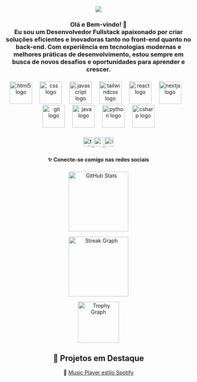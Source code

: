 <div align="center">
  <img style="100%" src="https://capsule-render.vercel.app/api?type=waving&height=150&section=header&reversal=true&text=Dev%20Lucas&fontSize=60&fontColor=89eccf&fontAlign=50&fontAlignY=50&stroke=-&descSize=20&descAlign=50&descAlignY=50&textBg=false&color=0d6759"  />
</div>

###

<h3 align="center">Olá e Bem-vindo! 👋<br>Eu sou um Desenvolvedor Fullstack apaixonado por criar soluções eficientes e inovadoras tanto no front-end quanto no back-end. Com experiência em tecnologias modernas e melhores práticas de desenvolvimento, estou sempre em busca de novos desafios e oportunidades para aprender e crescer.</h3>

###

<div align="center">
  <img src="https://cdn.jsdelivr.net/gh/devicons/devicon/icons/html5/html5-original.svg" height="60" alt="html5 logo"  />
  <img width="12" />
  <img src="https://cdn.jsdelivr.net/gh/devicons/devicon/icons/css3/css3-original.svg" height="60" alt="css logo"  />
  <img width="12" />
  <img src="https://cdn.jsdelivr.net/gh/devicons/devicon/icons/javascript/javascript-original.svg" height="60" alt="javascript logo"  />
  <img width="12" />
  <img src="https://skillicons.dev/icons?i=tailwind" height="60" alt="tailwindcss logo"  />
  <img width="12" />
  <img src="https://cdn.jsdelivr.net/gh/devicons/devicon/icons/react/react-original.svg" height="60" alt="react logo"  />
  <img width="12" />
  <img src="https://cdn.jsdelivr.net/gh/devicons/devicon/icons/nextjs/nextjs-original.svg" height="60" alt="nextjs logo"  />
  <img width="12" />
  <img src="https://cdn.jsdelivr.net/gh/devicons/devicon/icons/git/git-original.svg" height="60" alt="git logo"  />
  <img width="12" />

  <img src="https://cdn.jsdelivr.net/gh/devicons/devicon/icons/java/java-original.svg" height="60" alt="java logo"  />
  <img width="12" />
  <img src="https://cdn.jsdelivr.net/gh/devicons/devicon/icons/python/python-original.svg" height="60" alt="python logo"  />
  <img width="12" />
  <img src="https://cdn.jsdelivr.net/gh/devicons/devicon/icons/csharp/csharp-original.svg" height="60" alt="csharp logo"  />
</div>

###

<div align="center">
  <a href="https://x.com/AkroelF1" target="_blank">
    <img src="https://img.shields.io/static/v1?message=Twitter&logo=twitter&label=&color=1DA1F2&logoColor=white&labelColor=&style=for-the-badge" height="25" alt="twitter logo"  />
  </a>
  <a href="https://www.youtube.com/@AkRoel-FN" target="_blank">
    <img src="https://img.shields.io/static/v1?message=Youtube&logo=youtube&label=&color=FF0000&logoColor=white&labelColor=&style=for-the-badge" height="25" alt="youtube logo"  />
  </a>
  <a href="https://www.instagram.com/akroe_l" target="_blank">
    <img src="https://img.shields.io/static/v1?message=Instagram&logo=instagram&label=&color=E4405F&logoColor=white&labelColor=&style=for-the-badge" height="25" alt="instagram logo"  />
  </a>
</div>

###

<h4 align="center">✨ Conecte-se comigo nas redes sociais</h4>

###

<div align="center">
  <!-- Estatísticas do GitHub -->
  <img 
    src="https://github-readme-stats.vercel.app/api?username=akroelGOTY&show_icons=true&theme=github_dark&hide_border=false&locale=pt-br" 
    height="160" 
    alt="GitHub Stats" 
  />
  
  <!-- Gráfico de streaks -->
  <img 
    src="https://streak-stats.demolab.com?user=akroelGOTY&theme=github-dark&hide_border=false" 
    height="160" 
    alt="Streak Graph" 
  />
  
  <!-- Trophies -->
  <img 
    src="https://github-profile-trophy.vercel.app/?username=akroelGOTY&theme=darkhub&no-frame=false&no-bg=false&margin-w=8" 
    height="110" 
    alt="Trophy Graph" 
  />
</div>

###

<h2 align="center">🎯 Projetos em Destaque</h2>

<div align="center">
🎵 <a href="https://catalago-musical-akroel.netlify.app">Music Player estilo Spotify</a> <br>
</div>

